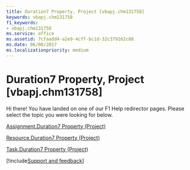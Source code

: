 ```yaml
---
title: Duration7 Property, Project [vbapj.chm131758]
keywords: vbapj.chm131758
f1_keywords:
- vbapj.chm131758
ms.service: office
ms.assetid: 7cfaadd4-a2e9-4cff-bc1d-32c379162c88
ms.date: 06/08/2017
ms.localizationpriority: medium
---
```



# Duration7 Property, Project [vbapj.chm131758]

Hi there! You have landed on one of our F1 Help redirector pages. Please select the topic you were looking for below.

[Assignment.Duration7 Property (Project)](https://msdn.microsoft.com/library/7fc5c07a-a832-444a-3865-402401e10a94%28Office.15%29.aspx)

[Resource.Duration7 Property (Project)](https://msdn.microsoft.com/library/2f7dfe86-c595-927d-308b-8c8dfff77113%28Office.15%29.aspx)

[Task.Duration7 Property (Project)](https://msdn.microsoft.com/library/37f29e62-6cf7-809e-f5fd-55f4709fcf93%28Office.15%29.aspx)

[!include[Support and feedback](~/includes/feedback-boilerplate.md)]